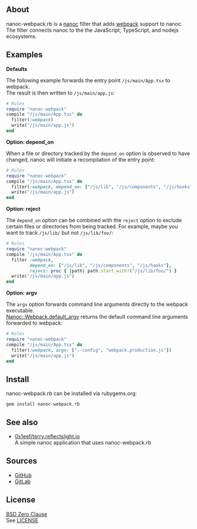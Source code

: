 ## About

nanoc-webpack.rb is a
[nanoc](https://nanoc.app)
filter that adds
[webpack](https://webpack.js.org/)
support to nanoc. The filter connects nanoc to the
the JavaScript, TypeScript, and nodejs ecosystems.

## Examples

**Defaults**

The following example forwards the entry point `/js/main/App.tsx`
to webpack. <br> The result is then written to `/js/main/app.js`:

``` ruby
# Rules
require "nanoc-webpack"
compile "/js/main/App.tsx" do
  filter(:webpack)
  write("/js/main/app.js")
end
```

**Option: depend_on**

When a file or directory tracked by the `depend_on` option
is observed to have changed, nanoc will initiate a recompilation
of the entry point:

```ruby
# Rules
require "nanoc-webpack"
compile "/js/main/App.tsx" do
  filter(:webpack, depend_on: ["/js/lib", "/js/components", "/js/hooks"])
  write("/js/main/app.js")
end
```

**Option: reject**

The `depend_on` option can be combined with the `reject` option to exclude
certain files or directories from being tracked. For example, maybe you want
to track `/js/lib/` but not `/js/lib/foo/`:

```ruby
# Rules
require "nanoc-webpack"
compile "/js/main/App.tsx" do
  filter :webpack,
         depend_on: ["/js/lib", "/js/components", "/js/hooks"],
         reject: proc { |path| path.start_with?("/js/lib/foo/") }
  write("/js/main/app.js")
end
```

**Option: argv**

The `argv` option forwards command line arguments directly
to the webpack executable. <br>
[Nanoc::Webpack.default_argv](https://0x1eef.github.io/x/nanoc-webpack.rb/Nanoc/Webpack.html#default_argv-class_method)
returns the default command line arguments forwarded to webpack:

```ruby
# Rules
require "nanoc-webpack"
compile "/js/main/App.tsx" do
  filter(:webpack, argv: ["--config", "webpack.production.js"])
  write("/js/main/app.js")
end
```

## Install

nanoc-webpack.rb can be installed via rubygems.org:

    gem install nanoc-webpack.rb

## See also

* [0x1eef/terry.reflectslight.io](https://github.com/0x1eef/terry.reflectslight.io) <br>
  A simple nanoc application that uses nanoc-webpack.rb

## Sources

* [GitHub](https://github.com/0x1eef/nanoc-webpack.rb#readme)
* [GitLab](https://gitlab.com/0x1eef/nanoc-webpack.rb#about)

## License

[BSD Zero Clause](https://choosealicense.com/licenses/0bsd/)
<br>
See [LICENSE](./LICENSE)
